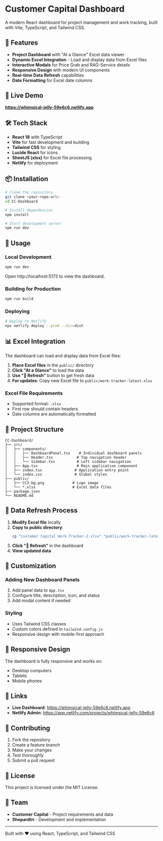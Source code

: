 # Customer Capital Dashboard

A modern React dashboard for project management and work tracking, built with Vite, TypeScript, and Tailwind CSS.

## 🌟 Features

- **Project Dashboard** with "At a Glance" Excel data viewer
- **Dynamic Excel Integration** - Load and display data from Excel files
- **Interactive Modals** for Price Grab and RAG-Service details
- **Responsive Design** with modern UI components
- **Real-time Data Refresh** capabilities
- **Date Formatting** for Excel date columns

## 🚀 Live Demo

**https://whimsical-jelly-59e6c6.netlify.app**

## 🛠️ Tech Stack

- **React 18** with TypeScript
- **Vite** for fast development and building
- **Tailwind CSS** for styling
- **Lucide React** for icons
- **SheetJS (xlsx)** for Excel file processing
- **Netlify** for deployment

## 📦 Installation

```bash
# Clone the repository
git clone <your-repo-url>
cd CC-Dashboard

# Install dependencies
npm install

# Start development server
npm run dev
```

## 🔧 Usage

### Local Development
```bash
npm run dev
```
Open http://localhost:5173 to view the dashboard.

### Building for Production
```bash
npm run build
```

### Deploying
```bash
# Deploy to Netlify
npx netlify deploy --prod --dir=dist
```

## 📊 Excel Integration

The dashboard can load and display data from Excel files:

1. **Place Excel files** in the `public/` directory
2. **Click "At a Glance"** to load the data
3. **Use "🔄 Refresh"** button to get fresh data
4. **For updates**: Copy new Excel file to `public/work-tracker-latest.xlsx`

### Excel File Requirements
- Supported format: `.xlsx`
- First row should contain headers
- Date columns are automatically formatted

## 🎯 Project Structure

```
CC-Dashboard/
├── src/
│   ├── components/
│   │   ├── DashboardPanel.tsx    # Individual dashboard panels
│   │   ├── Header.tsx           # Top navigation header
│   │   └── Sidebar.tsx          # Left sidebar navigation
│   ├── App.tsx                  # Main application component
│   ├── index.tsx               # Application entry point
│   └── index.css               # Global styles
├── public/
│   ├── CC3-bg.png             # Logo image
│   └── *.xlsx                 # Excel data files
├── package.json
└── README.md
```

## 🔄 Data Refresh Process

1. **Modify Excel file** locally
2. **Copy to public directory**:
   ```bash
   cp "Customer Capital Work Tracker-2.xlsx" "public/work-tracker-latest.xlsx"
   ```
3. **Click "🔄 Refresh"** in the dashboard
4. **View updated data**

## 🎨 Customization

### Adding New Dashboard Panels
1. Add panel data to `App.tsx`
2. Configure title, description, icon, and status
3. Add modal content if needed

### Styling
- Uses Tailwind CSS classes
- Custom colors defined in `tailwind.config.js`
- Responsive design with mobile-first approach

## 📱 Responsive Design

The dashboard is fully responsive and works on:
- Desktop computers
- Tablets
- Mobile phones

## 🔗 Links

- **Live Dashboard**: https://whimsical-jelly-59e6c6.netlify.app
- **Netlify Admin**: https://app.netlify.com/projects/whimsical-jelly-59e6c6

## 🤝 Contributing

1. Fork the repository
2. Create a feature branch
3. Make your changes
4. Test thoroughly
5. Submit a pull request

## 📄 License

This project is licensed under the MIT License.

## 👥 Team

- **Customer Capital** - Project requirements and data
- **Shepardtri** - Development and implementation

---

Built with ❤️ using React, TypeScript, and Tailwind CSS

